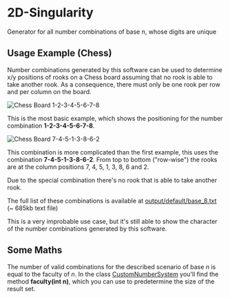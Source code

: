 2D-Singularity
==============

Generator for all number combinations of base n, whose digits are unique

## Usage Example (Chess) ##

Number combinations generated by this software can be used to determine x/y positions of rooks on a Chess board assuming that no rook is able to take another rook. As a consequence, there must only be one rook per row and per column on the board.

![Chess Board 1-2-3-4-5-6-7-8](http://i.imgur.com/m18qPQy.png)

This is the most basic example, which shows the positioning for the number combination **1-2-3-4-5-6-7-8**. 

![Chess Board 7-4-5-1-3-8-6-2](http://i.imgur.com/w0oMxm0.png)

This combination is more complicated than the first example, this uses the combination **7-4-5-1-3-8-6-2**. From top to bottom ("row-wise") the rooks are at the column positions 7, 4, 5, 1, 3, 8, 6 and 2.

Due to the special combination there's no rook that is able to take another rook.

The full list of these combinations is available at [output/default/base_8.txt](output/default/base_8.txt) (~ 685kb text file)

This is a very improbable use case, but it's still able to show the character of the number combinations generated by this software.

## Some Maths ##

The number of valid combinations for the described scenario of base *n* is equal to the faculty of *n*. In the class [CustomNumberSystem](src/de/jwiegratz/unique_numbers/CustomNumberSystem.java) you'll find the method **faculty(int n)**, which you can use to predetermine the size of the result set.
